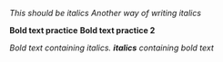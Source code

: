 *This should be italics*
_Another way of writing italics_

**Bold text practice**
__Bold text practice 2__

**Bold text containing *italics**.*
___italics__ containing bold text_
